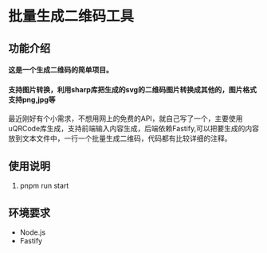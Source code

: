 # 批量生成二维码工具

## 功能介绍
#### 这是一个生成二维码的简单项目。
#### 支持图片转换，利用sharp库把生成的svg的二维码图片转换成其他的，图片格式支持png,jpg等

最近刚好有个小需求，不想用网上的免费的API，就自己写了一个，主要使用uQRCode库生成，支持前端输入内容生成，后端依赖Fastify,可以把要生成的内容放到文本文件中，一行一个批量生成二维码，代码都有比较详细的注释。


## 使用说明

1. pnpm run start

## 环境要求
- Node.js
- Fastify
